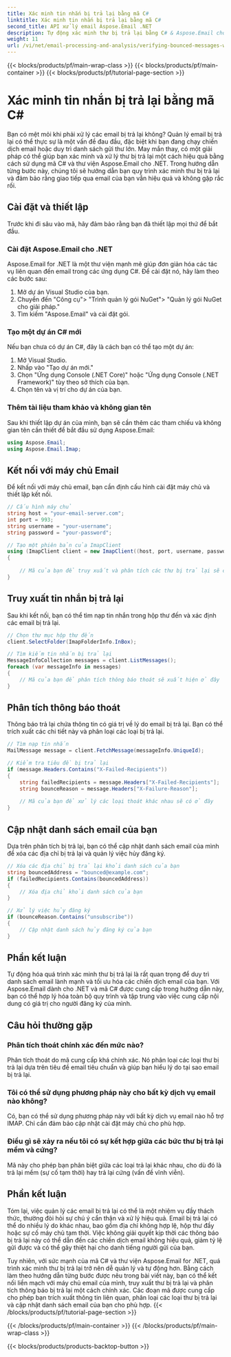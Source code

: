 ```yaml
---
title: Xác minh tin nhắn bị trả lại bằng mã C#
linktitle: Xác minh tin nhắn bị trả lại bằng mã C#
second_title: API xử lý email Aspose.Email .NET
description: Tự động xác minh thư bị trả lại bằng C# & Aspose.Email cho .NET. Dễ dàng quản lý danh sách email và nâng cao hiệu quả chiến dịch.
weight: 11
url: /vi/net/email-processing-and-analysis/verifying-bounced-messages-with-csharp-code/
---
```


{{< blocks/products/pf/main-wrap-class >}}
{{< blocks/products/pf/main-container >}}
{{< blocks/products/pf/tutorial-page-section >}}

# Xác minh tin nhắn bị trả lại bằng mã C#


Bạn có mệt mỏi khi phải xử lý các email bị trả lại không? Quản lý email bị trả lại có thể thực sự là một vấn đề đau đầu, đặc biệt khi bạn đang chạy chiến dịch email hoặc duy trì danh sách gửi thư lớn. May mắn thay, có một giải pháp có thể giúp bạn xác minh và xử lý thư bị trả lại một cách hiệu quả bằng cách sử dụng mã C# và thư viện Aspose.Email cho .NET. Trong hướng dẫn từng bước này, chúng tôi sẽ hướng dẫn bạn quy trình xác minh thư bị trả lại và đảm bảo rằng giao tiếp qua email của bạn vẫn hiệu quả và không gặp rắc rối.

## Cài đặt và thiết lập

Trước khi đi sâu vào mã, hãy đảm bảo rằng bạn đã thiết lập mọi thứ để bắt đầu.

### Cài đặt Aspose.Email cho .NET

Aspose.Email for .NET là một thư viện mạnh mẽ giúp đơn giản hóa các tác vụ liên quan đến email trong các ứng dụng C#. Để cài đặt nó, hãy làm theo các bước sau:

1. Mở dự án Visual Studio của bạn.
2. Chuyển đến "Công cụ"> "Trình quản lý gói NuGet"> "Quản lý gói NuGet cho giải pháp."
3. Tìm kiếm "Aspose.Email" và cài đặt gói.

### Tạo một dự án C# mới

Nếu bạn chưa có dự án C#, đây là cách bạn có thể tạo một dự án:

1. Mở Visual Studio.
2. Nhấp vào "Tạo dự án mới."
3. Chọn "Ứng dụng Console (.NET Core)" hoặc "Ứng dụng Console (.NET Framework)" tùy theo sở thích của bạn.
4. Chọn tên và vị trí cho dự án của bạn.

### Thêm tài liệu tham khảo và không gian tên

Sau khi thiết lập dự án của mình, bạn sẽ cần thêm các tham chiếu và không gian tên cần thiết để bắt đầu sử dụng Aspose.Email:

```csharp
using Aspose.Email;
using Aspose.Email.Imap;

```

## Kết nối với máy chủ Email

Để kết nối với máy chủ email, bạn cần định cấu hình cài đặt máy chủ và thiết lập kết nối.

```csharp
// Cấu hình máy chủ
string host = "your-email-server.com";
int port = 993;
string username = "your-username";
string password = "your-password";

// Tạo một phiên bản của ImapClient
using (ImapClient client = new ImapClient((host, port, username, password))
{
   
    // Mã của bạn để truy xuất và phân tích các thư bị trả lại sẽ có ở đây
}
```

## Truy xuất tin nhắn bị trả lại

Sau khi kết nối, bạn có thể tìm nạp tin nhắn trong hộp thư đến và xác định các email bị trả lại.

```csharp
// Chọn thư mục hộp thư đến
client.SelectFolder(ImapFolderInfo.InBox);

// Tìm kiếm tin nhắn bị trả lại
MessageInfoCollection messages = client.ListMessages();
foreach (var messageInfo in messages)
{
    // Mã của bạn để phân tích thông báo thoát sẽ xuất hiện ở đây
}
```

## Phân tích thông báo thoát

Thông báo trả lại chứa thông tin có giá trị về lý do email bị trả lại. Bạn có thể trích xuất các chi tiết này và phân loại các loại bị trả lại.

```csharp
// Tìm nạp tin nhắn
MailMessage message = client.FetchMessage(messageInfo.UniqueId);

// Kiểm tra tiêu đề bị trả lại
if (message.Headers.Contains("X-Failed-Recipients"))
{
    string failedRecipients = message.Headers["X-Failed-Recipients"];
    string bounceReason = message.Headers["X-Failure-Reason"];
    
    // Mã của bạn để xử lý các loại thoát khác nhau sẽ có ở đây
}
```

## Cập nhật danh sách email của bạn

Dựa trên phân tích bị trả lại, bạn có thể cập nhật danh sách email của mình để xóa các địa chỉ bị trả lại và quản lý việc hủy đăng ký.

```csharp
// Xóa các địa chỉ bị trả lại khỏi danh sách của bạn
string bouncedAddress = "bounced@example.com";
if (failedRecipients.Contains(bouncedAddress))
{
    // Xóa địa chỉ khỏi danh sách của bạn
}

// Xử lý việc hủy đăng ký
if (bounceReason.Contains("unsubscribe"))
{
    // Cập nhật danh sách hủy đăng ký của bạn
}
```

## Phần kết luận

Tự động hóa quá trình xác minh thư bị trả lại là rất quan trọng để duy trì danh sách email lành mạnh và tối ưu hóa các chiến dịch email của bạn. Với Aspose.Email dành cho .NET và mã C# được cung cấp trong hướng dẫn này, bạn có thể hợp lý hóa toàn bộ quy trình và tập trung vào việc cung cấp nội dung có giá trị cho người đăng ký của mình.

## Câu hỏi thường gặp

### Phân tích thoát chính xác đến mức nào?

Phân tích thoát do mã cung cấp khá chính xác. Nó phân loại các loại thư bị trả lại dựa trên tiêu đề email tiêu chuẩn và giúp bạn hiểu lý do tại sao email bị trả lại.

### Tôi có thể sử dụng phương pháp này cho bất kỳ dịch vụ email nào không?

Có, bạn có thể sử dụng phương pháp này với bất kỳ dịch vụ email nào hỗ trợ IMAP. Chỉ cần đảm bảo cập nhật cài đặt máy chủ cho phù hợp.

### Điều gì sẽ xảy ra nếu tôi có sự kết hợp giữa các bức thư bị trả lại mềm và cứng?

Mã này cho phép bạn phân biệt giữa các loại trả lại khác nhau, cho dù đó là trả lại mềm (sự cố tạm thời) hay trả lại cứng (vấn đề vĩnh viễn).

## Phần kết luận

Tóm lại, việc quản lý các email bị trả lại có thể là một nhiệm vụ đầy thách thức, thường đòi hỏi sự chú ý cẩn thận và xử lý hiệu quả. Email bị trả lại có thể do nhiều lý do khác nhau, bao gồm địa chỉ không hợp lệ, hộp thư đầy hoặc sự cố máy chủ tạm thời. Việc không giải quyết kịp thời các thông báo bị trả lại này có thể dẫn đến các chiến dịch email không hiệu quả, giảm tỷ lệ gửi được và có thể gây thiệt hại cho danh tiếng người gửi của bạn.

Tuy nhiên, với sức mạnh của mã C# và thư viện Aspose.Email for .NET, quá trình xác minh thư bị trả lại trở nên dễ quản lý và tự động hơn. Bằng cách làm theo hướng dẫn từng bước được nêu trong bài viết này, bạn có thể kết nối liền mạch với máy chủ email của mình, truy xuất thư bị trả lại và phân tích thông báo bị trả lại một cách chính xác. Các đoạn mã được cung cấp cho phép bạn trích xuất thông tin liên quan, phân loại các loại thư bị trả lại và cập nhật danh sách email của bạn cho phù hợp.
{{< /blocks/products/pf/tutorial-page-section >}}

{{< /blocks/products/pf/main-container >}}
{{< /blocks/products/pf/main-wrap-class >}}

{{< blocks/products/products-backtop-button >}}
